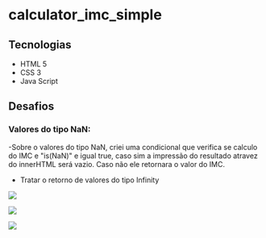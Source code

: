 # calculator_imc_simple
## Tecnologias
- HTML 5
- CSS 3
- Java Script

## Desafios
### Valores do tipo NaN:
  -Sobre o valores do tipo NaN, criei uma condicional que verifica se calculo do IMC e "is(NaN)" e igual true, caso sim a impressão do            resultado atravez do innerHTML será vazio. Caso não ele retornara o valor do IMC. 
   
- Tratar o retorno de valores do tipo Infinity

![](https://i.postimg.cc/MZ7nx7ky/Screenshot-2.png)

![](https://i.postimg.cc/Y0rMtmg3/Screenshot-400000000000000000.png)

![](https://user-images.githubusercontent.com/91764104/209436631-d9258217-0031-43db-b226-5988e0bff38f.png)
